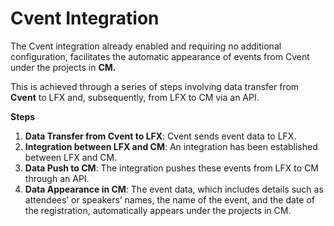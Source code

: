 # Cvent Integration

The Cvent integration already enabled and requiring no additional configuration, facilitates the automatic appearance of events from Cvent under the projects in **CM.**&#x20;

This is achieved through a series of steps involving data transfer from **Cvent** to LFX and, subsequently, from LFX to CM via an API.

**Steps**

1. **Data Transfer from Cvent to LFX**: Cvent sends event data to LFX.
2. **Integration between LFX and CM**: An integration has been established between LFX and CM.
3. **Data Push to CM**: The integration pushes these events from LFX to CM through an API.
4. **Data Appearance in CM**: The event data, which includes details such as attendees’ or speakers’ names, the name of the event, and the date of the registration, automatically appears under the projects in CM.

<figure><img src="https://lh7-us.googleusercontent.com/rSZTBU8tMeKwlY5eG0-dgmNvouDCvjzD3p8wuG2Mu3b6rwmpb_cTVJy9i4ELv_hR3OJ7MvZ0IB7pfxwTYgWESBeSknJFSXts7n649Oh_nHdjA9_faruDOaZQQ3ttlgQ4UCE_-cWSizcBLZTHFY-yUjngjA=s2048" alt=""><figcaption></figcaption></figure>

